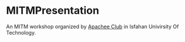 # MITMPresentation



An MITM workshop organized by [Apachee Club](https://github.com/apachee-club/) in Isfahan Univirsity Of Technology.

